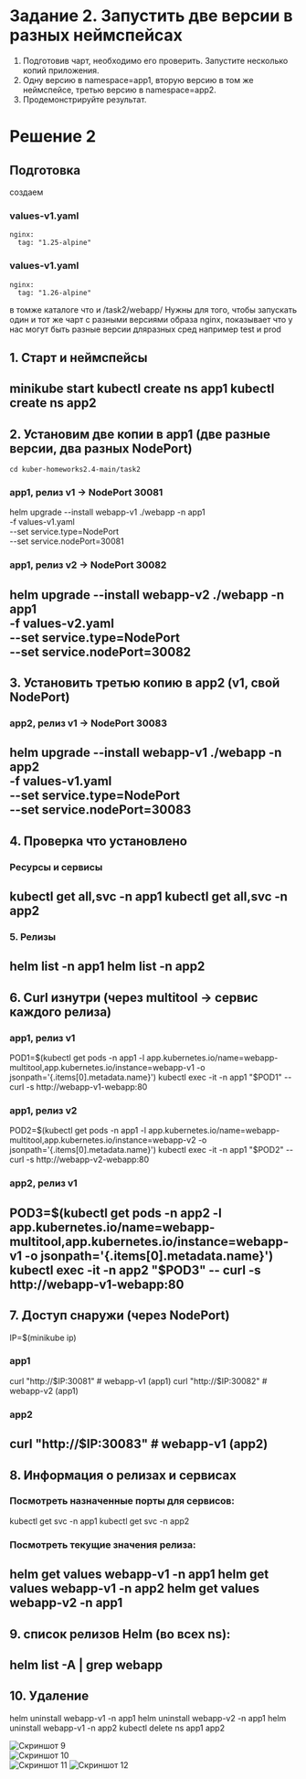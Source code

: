 

# Задание 2. Запустить две версии в разных неймспейсах

1. Подготовив чарт, необходимо его проверить. Запуститe несколько копий приложения.
2. Одну версию в namespace=app1, вторую версию в том же неймспейсе, третью версию в namespace=app2.
3. Продемонстрируйте результат.

# Решение 2

## Подготовка 
создаем 
### values-v1.yaml
```
nginx:
  tag: "1.25-alpine"
```

### values-v1.yaml
```
nginx:
  tag: "1.26-alpine"
```
в томже каталоге что и /task2/webapp/
Нужны для того, чтобы запускать один и тот же чарт с разными версиями образа nginx, показывает что у нас могут быть разные версии дляразных сред например test и prod

## 1. Старт и неймспейсы
minikube start
kubectl create ns app1
kubectl create ns app2
---

## 2. Установим две копии в app1 (две разные версии, два разных NodePort)
```
cd kuber-homeworks2.4-main/task2
```

### app1, релиз v1 → NodePort 30081
helm upgrade --install webapp-v1 ./webapp -n app1 \
  -f values-v1.yaml \
  --set service.type=NodePort \
  --set service.nodePort=30081

### app1, релиз v2 → NodePort 30082
helm upgrade --install webapp-v2 ./webapp -n app1 \
  -f values-v2.yaml \
  --set service.type=NodePort \
  --set service.nodePort=30082
---

## 3. Установить третью копию в app2 (v1, свой NodePort)
### app2, релиз v1 → NodePort 30083
helm upgrade --install webapp-v1 ./webapp -n app2 \
  -f values-v1.yaml \
  --set service.type=NodePort \
  --set service.nodePort=30083
---

## 4. Проверка что установлено
### Ресурсы и сервисы
kubectl get all,svc -n app1
kubectl get all,svc -n app2
---

### 5. Релизы
helm list -n app1
helm list -n app2
---

## 6. Curl изнутри (через multitool → сервис каждого релиза)
### app1, релиз v1
POD1=$(kubectl get pods -n app1 -l app.kubernetes.io/name=webapp-multitool,app.kubernetes.io/instance=webapp-v1 -o jsonpath='{.items[0].metadata.name}')
kubectl exec -it -n app1 "$POD1" -- curl -s http://webapp-v1-webapp:80

### app1, релиз v2
POD2=$(kubectl get pods -n app1 -l app.kubernetes.io/name=webapp-multitool,app.kubernetes.io/instance=webapp-v2 -o jsonpath='{.items[0].metadata.name}')
kubectl exec -it -n app1 "$POD2" -- curl -s http://webapp-v2-webapp:80

### app2, релиз v1
POD3=$(kubectl get pods -n app2 -l app.kubernetes.io/name=webapp-multitool,app.kubernetes.io/instance=webapp-v1 -o jsonpath='{.items[0].metadata.name}')
kubectl exec -it -n app2 "$POD3" -- curl -s http://webapp-v1-webapp:80
---

## 7. Доступ снаружи (через NodePort)
IP=$(minikube ip)

### app1
curl "http://$IP:30081"   # webapp-v1 (app1)
curl "http://$IP:30082"   # webapp-v2 (app1)

### app2
curl "http://$IP:30083"   # webapp-v1 (app2)
---

## 8. Информация о релизах и сервисах

### Посмотреть назначенные порты для сервисов:
kubectl get svc -n app1
kubectl get svc -n app2

### Посмотреть текущие значения релиза:
helm get values webapp-v1 -n app1
helm get values webapp-v1 -n app2
helm get values webapp-v2 -n app1
---

## 9. список релизов Helm (во всех ns):
helm list -A | grep webapp
---

## 10. Удаление 
helm uninstall webapp-v1 -n app1
helm uninstall webapp-v2 -n app1
helm uninstall webapp-v1 -n app2
kubectl delete ns app1 app2


![Скриншот 9](https://github.com/ysatii/kuber-homeworks2.4/blob/main/img/img_9.jpg)  
![Скриншот 10](https://github.com/ysatii/kuber-homeworks2.4/blob/main/img/img_10.jpg)  
![Скриншот 11](https://github.com/ysatii/kuber-homeworks2.4/blob/main/img/img_11.jpg) 
![Скриншот 12](https://github.com/ysatii/kuber-homeworks2.4/blob/main/img/img_12.jpg) 